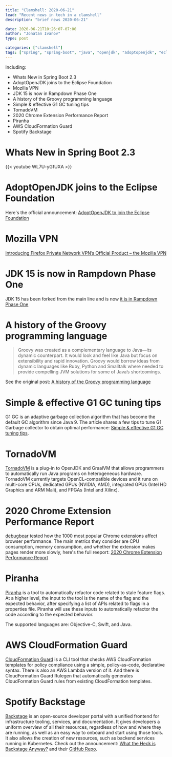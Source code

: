 ```yaml
---
title: "Clamshell: 2020-06-21"
lead: "Recent news in tech in a clamshell"
description: "brief news 2020-06-21"

date: 2020-06-21T10:26:07-07:00
author: "Jonatan Ivanov"
type: post

categories: ["clamshell"]
tags: ["spring", "spring-boot", "java", "openjdk", "adoptopenjdk", "eclipse", "mozilla", "firefox", "VPN", "groovy", "security", "gc", "graalvm", "tornadovm", "chrome", "performance", "feature flags", "piranha", "AWS", "cloud", "cloud formation"]
---
```


Including:

- Whats New in Spring Boot 2.3
- AdoptOpenJDK joins to the Eclipse Foundation
- Mozilla VPN
- JDK 15 is now in Rampdown Phase One
- A history of the Groovy programming language
- Simple & effective G1 GC tuning tips
- TornadoVM
- 2020 Chrome Extension Performance Report
- Piranha
- AWS CloudFormation Guard
- Spotify Backstage

<!--more-->

# Whats New in Spring Boot 2.3

{{< youtube WL7U-yGfUXA >}}
<br>

# AdoptOpenJDK joins to the Eclipse Foundation

Here's the official announcement: [AdoptOpenJDK to join the Eclipse Foundation](https://blog.adoptopenjdk.net/2020/06/adoptopenjdk-to-join-the-eclipse-foundation/)

# Mozilla VPN

[Introducing Firefox Private Network VPN’s Official Product – the Mozilla VPN](https://blog.mozilla.org/futurereleases/2020/06/18/introducing-firefox-private-network-vpns-official-product-the-mozilla-vpn/)

# JDK 15 is now in Rampdown Phase One

JDK 15 has been forked from the main line and is now [it is in Rampdown Phase One](https://mail.openjdk.java.net/pipermail/jdk-dev/2020-June/004401.html)

# A history of the Groovy programming language

>Groovy was created as a complementary language to Java—its dynamic counterpart. It would look and feel like Java but focus on extensibility and rapid innovation. Groovy would borrow ideas from dynamic languages like Ruby, Python and Smalltalk where needed to provide compelling JVM solutions for some of Java’s shortcomings.

See the original post: [A history of the Groovy programming language](https://dl.acm.org/doi/abs/10.1145/3386326)

# Simple & effective G1 GC tuning tips

G1 GC is an adaptive garbage collection algorithm that has become the default GC algorithm since Java 9. The article shares a few tips to tune G1 Garbage collector to obtain optimal performance: [Simple & effective G1 GC tuning tips](https://blog.gceasy.io/2020/06/02/simple-effective-g1-gc-tuning-tips/).

# TornadoVM

[TornadoVM](https://github.com/beehive-lab/TornadoVM) is a plug-in to OpenJDK and GraalVM that allows programmers to automatically run Java programs on heterogeneous hardware. TornadoVM currently targets OpenCL-compatible devices and it runs on multi-core CPUs, dedicated GPUs (NVIDIA, AMD), integrated GPUs (Intel HD Graphics and ARM Mali), and FPGAs (Intel and Xilinx).

# 2020 Chrome Extension Performance Report

[debugbear](https://www.debugbear.com/) tested how the 1000 most popular Chrome extensions affect browser performance. The main metrics they consider are CPU consumption, memory consumption, and whether the extension makes pages render more slowly, here's the full reeport: [2020 Chrome Extension Performance Report](https://www.debugbear.com/blog/2020-chrome-extension-performance-report)

# Piranha

[Piranha](https://github.com/uber/piranha) is a tool to automatically refactor code related to stale feature flags. At a higher level, the input to the tool is the name of the flag and the expected behavior, after specifying a list of APIs related to flags in a properties file. Piranha will use these inputs to automatically refactor the code according to the expected behavior.

The supported languages are: Objective-C, Swift, and Java.

# AWS CloudFormation Guard

[CloudFormation Guard](https://github.com/aws-cloudformation/cloudformation-guard) is a CLI tool that checks AWS CloudFormation templates for policy compliance using a simple, policy-as-code, declarative syntax. There is also an AWS Lambda version of it. And there is CloudFormation Guard Rulegen that automatically generates CloudFormation Guard rules from existing CloudFormation templates.

# Spotify Backstage

[Backstage](https://backstage.io/) is an open-source developer portal with a unified frontend for infrastructure tooling, services, and documentation. It gives developers a uniform overview of all their resources, regardless of how and where they are running, as well as an easy way to onboard and start using those tools. It also allows the creation of new resources, such as backend services running in Kubernetes.
Check out the announcement: [What the Heck is Backstage Anyway?](https://engineering.atspotify.com/2020/03/17/what-the-heck-is-backstage-anyway/) and their [GitHub Repo](https://github.com/spotify/backstage).
